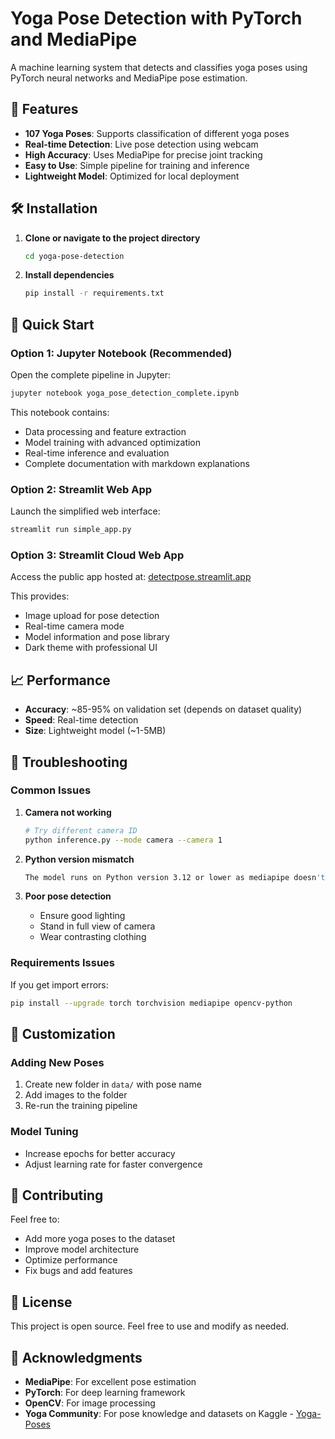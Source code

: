 # Yoga Pose Detection with PyTorch and MediaPipe

A machine learning system that detects and classifies yoga poses using PyTorch neural networks and MediaPipe pose estimation.

## 🧘 Features

- **107 Yoga Poses**: Supports classification of different yoga poses
- **Real-time Detection**: Live pose detection using webcam
- **High Accuracy**: Uses MediaPipe for precise joint tracking
- **Easy to Use**: Simple pipeline for training and inference
- **Lightweight Model**: Optimized for local deployment

## 🛠 Installation

1. **Clone or navigate to the project directory**
   ```bash
   cd yoga-pose-detection
   ```

2. **Install dependencies**
   ```bash
   pip install -r requirements.txt
   ```

## 🚀 Quick Start

### Option 1: Jupyter Notebook (Recommended)
Open the complete pipeline in Jupyter:
```bash
jupyter notebook yoga_pose_detection_complete.ipynb
```
This notebook contains:
- Data processing and feature extraction
- Model training with advanced optimization
- Real-time inference and evaluation
- Complete documentation with markdown explanations

### Option 2: Streamlit Web App
Launch the simplified web interface:
```bash
streamlit run simple_app.py
```

### Option 3: Streamlit Cloud Web App
Access the public app hosted at:
[detectpose.streamlit.app](https://detectpose.streamlit.app/)

This provides:
- Image upload for pose detection
- Real-time camera mode
- Model information and pose library
- Dark theme with professional UI

## 📈 Performance

- **Accuracy**: ~85-95% on validation set (depends on dataset quality)
- **Speed**: Real-time detection
- **Size**: Lightweight model (~1-5MB)

## 🔧 Troubleshooting

### Common Issues

1. **Camera not working**
   ```bash
   # Try different camera ID
   python inference.py --mode camera --camera 1
   ```

2. **Python version mismatch**
   ```bash
   The model runs on Python version 3.12 or lower as mediapipe doesn't support the latest 3.13+
   ```

3. **Poor pose detection**
   - Ensure good lighting
   - Stand in full view of camera
   - Wear contrasting clothing

### Requirements Issues
If you get import errors:
```bash
pip install --upgrade torch torchvision mediapipe opencv-python
```

## 🎨 Customization

### Adding New Poses
1. Create new folder in `data/` with pose name
2. Add images to the folder
3. Re-run the training pipeline

### Model Tuning
- Increase epochs for better accuracy
- Adjust learning rate for faster convergence

## 🤝 Contributing

Feel free to:
- Add more yoga poses to the dataset
- Improve model architecture
- Optimize performance
- Fix bugs and add features

## 📄 License

This project is open source. Feel free to use and modify as needed.

## 🙏 Acknowledgments

- **MediaPipe**: For excellent pose estimation
- **PyTorch**: For deep learning framework
- **OpenCV**: For image processing
- **Yoga Community**: For pose knowledge and datasets on Kaggle - [Yoga-Poses](https://www.kaggle.com/datasets/shrutisaxena/yoga-pose-image-classification-dataset)
